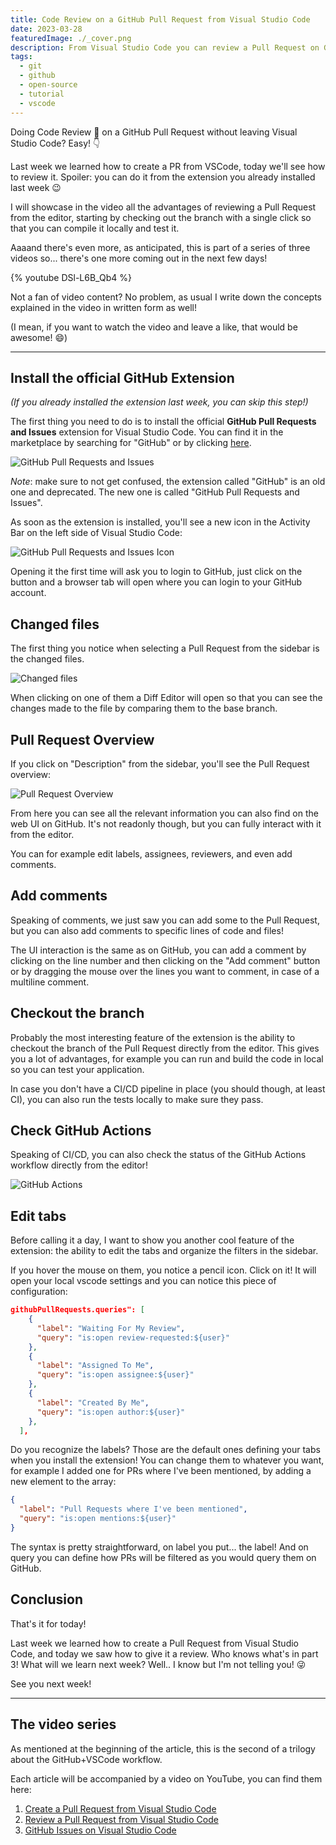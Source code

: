 ```yaml
---
title: Code Review on a GitHub Pull Request from Visual Studio Code
date: 2023-03-28
featuredImage: ./_cover.png
description: From Visual Studio Code you can review a Pull Request on GitHub without leaving the editor!
tags:
  - git
  - github
  - open-source
  - tutorial
  - vscode
---
```


Doing Code Review 📖 on a GitHub Pull Request without leaving Visual Studio Code? Easy! 👇

Last week we learned how to create a PR from VSCode, today we'll see how to review it. Spoiler: you can do it from the extension you already installed last week 😉

I will showcase in the video all the advantages of reviewing a Pull Request from the editor, starting by checking out the branch with a single click so that you can compile it locally and test it.

Aaaand there's even more, as anticipated, this is part of a series of three videos so... there's one more coming out in the next few days!

{% youtube DSl-L6B_Qb4 %}

Not a fan of video content? No problem, as usual I write down the concepts explained in the video in written form as well!

(I mean, if you want to watch the video and leave a like, that would be awesome! 😄)

---

## Install the official GitHub Extension

_(If you already installed the extension last week, you can skip this step!)_

The first thing you need to do is to install the official **GitHub Pull Requests and Issues** extension for Visual Studio Code. You can find it in the marketplace by searching for "GitHub" or by clicking [here](https://marketplace.visualstudio.com/items?itemName=GitHub.vscode-pull-request-github).

![GitHub Pull Requests and Issues](./github-extension.png)

_Note_: make sure to not get confused, the extension called "GitHub" is an old one and deprecated. The new one is called "GitHub Pull Requests and Issues".

As soon as the extension is installed, you'll see a new icon in the Activity Bar on the left side of Visual Studio Code:

![GitHub Pull Requests and Issues Icon](./github-extension-icon.png)

Opening it the first time will ask you to login to GitHub, just click on the button and a browser tab will open where you can login to your GitHub account.

## Changed files

The first thing you notice when selecting a Pull Request from the sidebar is the changed files.

![Changed files](./changed-files.png)

When clicking on one of them a Diff Editor will open so that you can see the changes made to the file by comparing them to the base branch.

## Pull Request Overview

If you click on "Description" from the sidebar, you'll see the Pull Request overview:

![Pull Request Overview](./pr-overview.png)

From here you can see all the relevant information you can also find on the web UI on GitHub. It's not readonly though, but you can fully interact with it from the editor.

You can for example edit labels, assignees, reviewers, and even add comments.

## Add comments

Speaking of comments, we just saw you can add some to the Pull Request, but you can also add comments to specific lines of code and files!

The UI interaction is the same as on GitHub, you can add a comment by clicking on the line number and then clicking on the "Add comment" button or by dragging the mouse over the lines you want to comment, in case of a multiline comment.

## Checkout the branch

Probably the most interesting feature of the extension is the ability to checkout the branch of the Pull Request directly from the editor. This gives you a lot of advantages, for example you can run and build the code in local so you can test your application.

In case you don't have a CI/CD pipeline in place (you should though, at least CI), you can also run the tests locally to make sure they pass.

## Check GitHub Actions

Speaking of CI/CD, you can also check the status of the GitHub Actions workflow directly from the editor!

![GitHub Actions](./ci-status.png)

## Edit tabs

Before calling it a day, I want to show you another cool feature of the extension: the ability to edit the tabs and organize the filters in the sidebar.

If you hover the mouse on them, you notice a pencil icon. Click on it! It will open your local vscode settings and you can notice this piece of configuration:

```json
githubPullRequests.queries": [
    {
      "label": "Waiting For My Review",
      "query": "is:open review-requested:${user}"
    },
    {
      "label": "Assigned To Me",
      "query": "is:open assignee:${user}"
    },
    {
      "label": "Created By Me",
      "query": "is:open author:${user}"
    },
  ],
```

Do you recognize the labels? Those are the default ones defining your tabs when you install the extension! You can change them to whatever you want, for example I added one for PRs where I've been mentioned, by adding a new element to the array:

```json
{
  "label": "Pull Requests where I've been mentioned",
  "query": "is:open mentions:${user}"
}
```

The syntax is pretty straightforward, on label you put... the label! And on query you can define how PRs will be filtered as you would query them on GitHub.

## Conclusion

That's it for today!

Last week we learned how to create a Pull Request from Visual Studio Code, and today we saw how to give it a review. Who knows what's in part 3! What will we learn next week? Well.. I know but I'm not telling you! 😜

See you next week!

---

## The video series

As mentioned at the beginning of the article, this is the second of a trilogy about the GitHub+VSCode workflow.

Each article will be accompanied by a video on YouTube, you can find them here:

1. [Create a Pull Request from Visual Studio Code](https://youtu.be/Ma67EbIHi64)
2. [Review a Pull Request from Visual Studio Code](https://youtu.be/DSl-L6B_Qb4)
3. [GitHub Issues on Visual Studio Code](https://youtu.be/-nfUgBLBTIo)
